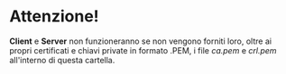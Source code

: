 # Attenzione!
**Client** e **Server** non funzioneranno se non vengono forniti loro, oltre ai propri certificati e chiavi private in formato .PEM, i file *ca.pem* e *crl.pem* all'interno di questa cartella.